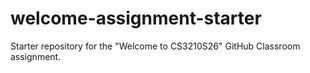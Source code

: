 # welcome-assignment-starter
Starter repository for the "Welcome to CS3210S26" GitHub Classroom assignment.
